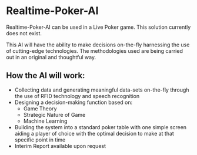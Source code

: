 # Realtime-Poker-AI
Realtime-Poker-AI can be used in a Live Poker game. This solution currently does not exist. 

This AI will have the ability to make decisions on-the-fly harnessing the use of cutting-edge technologies. The methodologies used are being carried out in an original and thoughtful way.

## How the AI will work:
* Collecting data and generating meaningful data-sets on-the-fly through the use of RFID technology and speech recognition
* Designing a decision-making function based on:
  * Game Theory
  * Strategic Nature of Game 
  * Machine Learning
* Building the system into a standard poker table with one simple screen aiding a player of choice with the optimal decision to make at that specific point in time
* Interim Report available upon request
